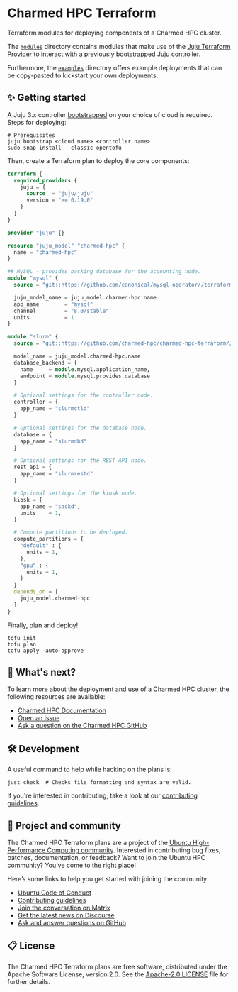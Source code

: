 # Charmed HPC Terraform

Terraform modules for deploying components of a Charmed HPC cluster.

The [`modules`](./modules) directory contains modules that make use of the
[Juju Terraform Provider](https://github.com/juju/terraform-provider-juju) to interact with a
previously bootstrapped [Juju](https://juju.is) controller.

Furthermore, the [`examples`](./examples) directory offers example deployments that can be copy-pasted
to kickstart your own deployments.

## ✨ Getting started

A Juju 3.x controller [bootstrapped](https://juju.is/docs/juju/bootstrapping) on your choice of cloud is required. Steps for deploying:

```shell
# Prerequisites
juju bootstrap <cloud name> <controller name>
sudo snap install --classic opentofu
```

Then, create a Terraform plan to deploy the core components:

```terraform
terraform {
  required_providers {
    juju = {
      source  = "juju/juju"
      version = ">= 0.19.0"
    }
  }
}

provider "juju" {}

resource "juju_model" "charmed-hpc" {
  name = "charmed-hpc"
}

## MySQL - provides backing database for the accounting node.
module "mysql" {
  source = "git::https://github.com/canonical/mysql-operator//terraform"

  juju_model_name = juju_model.charmed-hpc.name
  app_name        = "mysql"
  channel         = "8.0/stable"
  units           = 1
}

module "slurm" {
  source = "git::https://github.com/charmed-hpc/charmed-hpc-terraform//modules/slurm"

  model_name = juju_model.charmed-hpc.name
  database_backend = {
    name     = module.mysql.application_name,
    endpoint = module.mysql.provides.database
  }

  # Optional settings for the controller node.
  controller = {
    app_name = "slurmctld"
  }

  # Optional settings for the database node.
  database = {
    app_name = "slurmdbd"
  }

  # Optional settings for the REST API node.
  rest_api = {
    app_name = "slurmrestd"
  }

  # Optional settings for the kiosk node.
  kiosk = {
    app_name = "sackd",
    units    = 1,
  }

  # Compute partitions to be deployed.
  compute_partitions = {
    "default" : {
      units = 1,
    },
    "gpu" : {
      units = 1,
    }
  }
  depends_on = [
    juju_model.charmed-hpc
  ]
}
```

Finally, plan and deploy!

```shell
tofu init
tofu plan
tofu apply -auto-approve
```

## 🤔 What's next?

To learn more about the deployment and use of a Charmed HPC cluster, the following resources are available:

* [Charmed HPC Documentation](https://canonical-charmed-hpc.readthedocs-hosted.com/en/latest)
* [Open an issue](https://github.com/charmed-hpc/charmed-hpc-terraform/issues/new?title=ISSUE+TITLE&body=*Please+describe+your+issue*)
* [Ask a question on the Charmed HPC GitHub](https://github.com/orgs/charmed-hpc/discussions/categories/q-a)

## 🛠️ Development

A useful command to help while hacking on the plans is:

```shell
just check  # Checks file formatting and syntax are valid.
```

If you're interested in contributing, take a look at our [contributing guidelines](./CONTRIBUTING.md).

## 🤝 Project and community

The Charmed HPC Terraform plans are a project of the [Ubuntu High-Performance Computing community](https://ubuntu.com/community/governance/teams/hpc). Interested in contributing bug fixes, patches, documentation, or feedback? Want to join the Ubuntu HPC community? You’ve come to the right place!

Here’s some links to help you get started with joining the community:

* [Ubuntu Code of Conduct](https://ubuntu.com/community/ethos/code-of-conduct)
* [Contributing guidelines](./CONTRIBUTING.md)
* [Join the conversation on Matrix](https://matrix.to/#/#hpc:ubuntu.com)
* [Get the latest news on Discourse](https://discourse.ubuntu.com/c/hpc/151)
* [Ask and answer questions on GitHub](https://github.com/orgs/charmed-hpc/discussions/categories/q-a)

## 📋 License

The Charmed HPC Terraform plans are free software, distributed under the Apache Software License, version 2.0.
See the [Apache-2.0 LICENSE](./LICENSE) file for further details.

